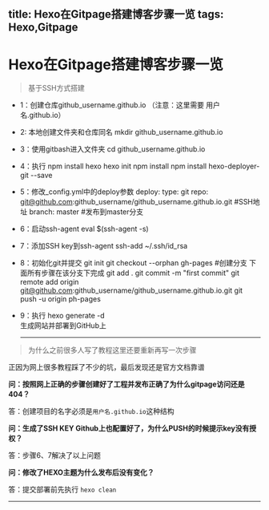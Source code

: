 title: Hexo在Gitpage搭建博客步骤一览
tags: Hexo,Gitpage
---
# Hexo在Gitpage搭建博客步骤一览 #

> 基于SSH方式搭建

* 1：创建仓库github_username.github.io  （注意：这里需要 用户名.github.io）
* 2: 本地创建文件夹和仓库同名
      mkdir github_username.github.io
* 3：使用gitbash进入文件夹
      cd github_username.github.io
* 4：执行
      npm install hexo
      hexo init
      npm install
      npm install hexo-deployer-git --save
* 5：修改_config.yml中的deploy参数
      deploy:
        type: git
        repo: git@github.com:github_username/github_username.github.io.git #SSH地址
        branch: master #发布到master分支
* 6：启动ssh-agent
      eval $(ssh-agent -s)
* 7：添加SSH key到ssh-agent
      ssh-add ~/.ssh/id_rsa
* 8：初始化git并提交
      git init
      git checkout --orphan gh-pages #创建分支 下面所有步骤在该分支下完成
      git add .
      git commit -m "first commit"
      git remote add origin git@github.com:github_username/github_username.github.io.git
      git push -u origin ph-pages
* 9：执行
      hexo generate -d    
  生成网站并部署到GitHub上

  ---

>为什么之前很多人写了教程这里还要重新再写一次步骤

  正因为网上很多教程踩了不少的坑，最后发现还是官方文档靠谱

  __问：按照网上正确的步骤创建好了工程并发布正确了为什么gitpage访问还是404？__

  答：创建项目的名字必须是`用户名.github.io`这种结构

  __问：生成了SSH KEY Github上也配置好了，为什么PUSH的时候提示key没有授权？__

  答：步骤6、7解决了以上问题

  __问：修改了HEXO主题为什么发布后没有变化？__

  答：提交部署前先执行 `hexo clean`

  ---
